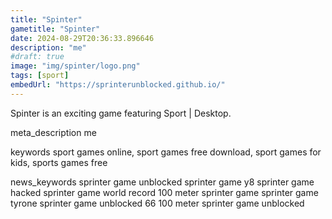 ```yaml
---
title: "Spinter"
gametitle: "Spinter"
date: 2024-08-29T20:36:33.896646
description: "me"
#draft: true
image: "img/spinter/logo.png"
tags: [sport]
embedUrl: "https://sprinterunblocked.github.io/"
---
```


Spinter is an exciting game featuring Sport | Desktop.

meta_description
me


keywords
sport games online, sport games free download, sport games for kids, sports games free


news_keywords
sprinter game unblocked sprinter game y8 sprinter game hacked sprinter game world record 100 meter sprinter game sprinter game tyrone sprinter game unblocked 66 100 meter sprinter game unblocked

